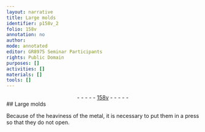 ```yaml
---
layout: narrative
title: Large molds
identifier: p158v_2
folio: 158v
annotation: no
author:
mode: annotated
editor: GR8975 Seminar Participants
rights: Public Domain
purposes: []
activities: []
materials: []
tools: []
---
```


 <div class="folio" align="center">- - - - - <a href="http://gallica.bnf.fr/ark:/12148/btv1b10500001g/f322.image" target="_blank">158v</a> - - - - - </div> 
## Large molds

 
Because of the heaviness of the metal, it is necessary to put them in a press so that they do not open.
 
